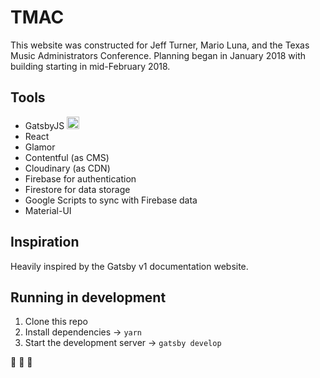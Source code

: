 # TMAC

This website was constructed for Jeff Turner, Mario Luna, and the Texas Music Administrators Conference. Planning began in January 2018 with building starting in mid-February 2018.

## Tools

- GatsbyJS <img alt="Gatsby icon" src="https://www.gatsbyjs.org/monogram.svg" width="20">
- React
- Glamor
- Contentful (as CMS)
- Cloudinary (as CDN)
- Firebase for authentication
- Firestore for data storage
- Google Scripts to sync with Firebase data
- Material-UI

## Inspiration

Heavily inspired by the Gatsby v1 documentation website.

## Running in development

1. Clone this repo
2. Install dependencies → `yarn`
3. Start the development server → `gatsby develop`

:musical_note: :trumpet: :saxophone:
